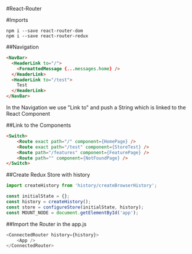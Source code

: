 #React-Router

#Imports
```
npm i --save react-router-dom
npm i --save react-router-redux
```

##Navigation
```html
<NavBar>
  <HeaderLink to="/">
    <FormattedMessage {...messages.home} />
  </HeaderLink>
  <HeaderLink to="/test">
    Test
  </HeaderLink>
</NavBar>
```
In the Navigation we use "Link to" and push a String which is linked to the React Component

##Link to the Components

```html
<Switch>
    <Route exact path="/" component={HomePage} />
    <Route exact path="/test" component={StoreTest} />
    <Route path="/features" component={FeaturePage} />
    <Route path="" component={NotFoundPage} />
</Switch>
```

##Create Redux Store with history

```javascript
import createHistory from 'history/createBrowserHistory';

const initialState = {};
const history = createHistory();
const store = configureStore(initialState, history);
const MOUNT_NODE = document.getElementById('app');
```

##Import the Router in the app.js
```javascript
<ConnectedRouter history={history}>
    <App />
</ConnectedRouter>
```

